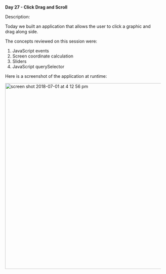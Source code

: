 <strong>Day 27 - Click Drag and Scroll</strong>

Description:<br>

Today we built an application that allows the user to click a graphic and drag along side.

The concepts reviewed on this session were:

1. JavaScript events
2. Screen coordinate calculation
3. Sliders
4. JavaScript querySelector

Here is a screenshot of the application at runtime:

<img width="600" alt="screen shot 2018-07-01 at 4 12 56 pm" src="https://user-images.githubusercontent.com/33431535/42138374-9e0bd7c2-7d4a-11e8-9f12-a4b31c387396.png">
